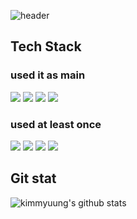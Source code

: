 

![header](https://capsule-render.vercel.app/api?type=waving&color=random&height=300&section=header&text=Kim-Myung-Ho&fontSize=90)


## Tech Stack

### used it as main

<img src="https://img.shields.io/badge/#F7DF1E?style=for-the-badge&logo=JavaScript&logoColor=black"> 
<img src="https://img.shields.io/badge/#6DB33F?style=for-the-badge&logo=Spring&logoColor=black">
<img src="https://img.shields.io/badge/#4479A1?style=for-the-badge&logo=MySQL&logoColor=black">
<img src="https://img.shields.io/badge/#7952B3?style=for-the-badge&logo=Bootstrap&logoColor=black">

### used at least once
<img src="https://img.shields.io/badge/#FCC624?style=for-the-badge&logo=Linux&logoColor=black">
<img src="https://img.shields.io/badge/#FF9900?style=for-the-badge&logo=Amazon EC2&logoColor=black">
<img src="https://img.shields.io/badge/#0769AD?style=for-the-badge&logo=jQuery&logoColor=black">
<img src="https://img.shields.io/badge/#6DB33F?style=for-the-badge&logo=Spring Security&logoColor=black">



## Git stat
![kimmyuung's github stats](https://github-readme-stats.vercel.app/api?username=kimmyuung&show_icons=true)


<!--
**kimmyuung/kimmyuung** is a ✨ _special_ ✨ repository because its `README.md` (this file) appears on your GitHub profile.

Here are some ideas to get you started:

- 🔭 I’m currently working on ...
- 🌱 I’m currently learning ...
- 👯 I’m looking to collaborate on ...
- 🤔 I’m looking for help with ...
- 💬 Ask me about ...
- 📫 How to reach me: ...
- 😄 Pronouns: ...
- ⚡ Fun fact: ...
-->
